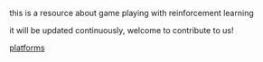 this is a resource about game playing with reinforcement learning

it will be updated continuously, welcome to contribute to us!


[platforms](rl-base/platforms.md)
